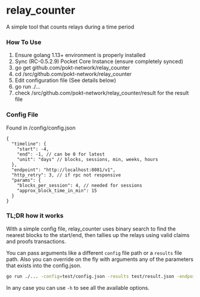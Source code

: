 # relay_counter
A simple tool that counts relays during a time period

### How To Use

1) Ensure golang 1.13+ environment is properly installed
2) Sync (RC-0.5.2.9) Pocket Core Instance (ensure completely synced)
3) go get github.com/pokt-network/relay_counter
4) cd <GOPATH>/src/github.com/pokt-network/relay_counter
5) Edit configuration file (See details below)
6) go run ./...
7) check <GOPATH>/src/github.com/pokt-network/relay_counter/result for the result file

### Config File
Found in <path to relay_counter>/config/config.json
```
{
  "timeline": {
    "start": -4,
    "end": -1, // can be 0 for latest
    "unit": "days" // blocks, sessions, min, weeks, hours
  },
  "endpoint": "http://localhost:8081/v1",
  "http_retry": 3, // if rpc not responsive
  "params": {
    "blocks_per_session": 4, // needed for sessions
    "approx_block_time_in_min": 15
  }
}
```
  
### TL;DR how it works
With a simple config file, relay_counter uses binary search to find the nearest blocks to the start/end, then tallies up the relays using valid claims and proofs transactions. 

You can pass arguments like a different `config` file path or a `results` file path. Also you can override on the fly with arguments any of the parameters that exists into the config.json.

```bash
go run ./... -config=test/config.json -results test/result.json -endpoint=https://some.node.com/v1
```

In any case you can use `-h` to see all the available options.

